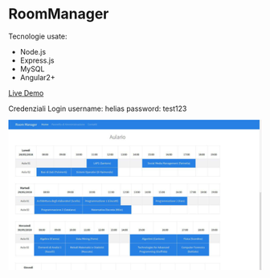 # RoomManager

Tecnologie usate:
- Node.js
- Express.js
- MySQL
- Angular2+

[Live Demo](http://188.213.170.165/helias/RoomManager/dist/myapp/)

Credenziali Login
username: helias
password: test123

![](roommanager.jpg) 
